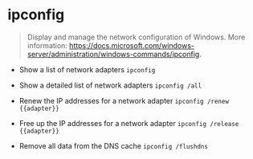 # ipconfig
> Display and manage the network configuration of Windows.
> More information: <https://docs.microsoft.com/windows-server/administration/windows-commands/ipconfig>.

- Show a list of network adapters
`ipconfig`

- Show a detailed list of network adapters
`ipconfig /all`

- Renew the IP addresses for a network adapter
`ipconfig /renew {{adapter}}`

- Free up the IP addresses for a network adapter
`ipconfig /release {{adapter}}`

- Remove all data from the DNS cache
`ipconfig /flushdns`

